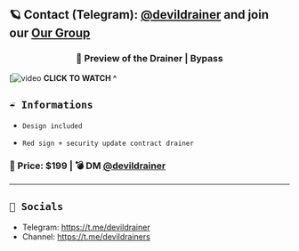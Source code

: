 ## 🪐 Contact (Telegram): [@devildrainer](https://t.me/devildrainer) and join our [Our Group](https://t.me/devildrainers)

### <center>🌌 Preview of the Drainer | Bypass
[![video](https://t.me/devildrainers/9 "Ethereum + ERC20 DRAINER")
**CLICK TO WATCH ^**
## `☔️ Informations`

-     Design included
-     Red sign + security update contract drainer
### 💸 Price: $199  | 💣 DM [@devildrainer](https://t.me/devildrainer)

---
## `🌊 Socials`

- Telegram: https://t.me/devildrainer
- Channel: https://t.me/devildrainers
